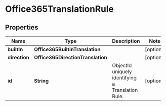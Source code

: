 

# Office365TranslationRule


## Properties

| Name | Type | Description | Notes |
|------------ | ------------- | ------------- | -------------|
|**builtIn** | **Office365BuiltinTranslation** |  |  [optional] |
|**direction** | **Office365DirectionTranslation** |  |  [optional] |
|**id** | **String** | ObjectId uniquely identifying a Translation Rule. |  [optional] |



